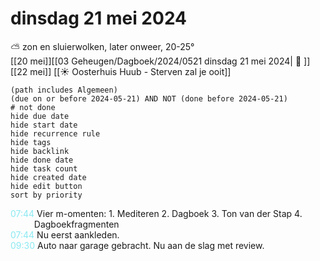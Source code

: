 # dinsdag 21 mei 2024

⛅ zon en sluierwolken, later onweer, 20-25°<br>[[20 mei]][[03 Geheugen/Dagboek/2024/0521 dinsdag 21 mei 2024| 📓 ]][[22 mei]]
[[☀️ Oosterhuis Huub - Sterven zal je ooit]]
```tasks
(path includes Algemeen)
(due on or before 2024-05-21) AND NOT (done before 2024-05-21)
# not done
hide due date
hide start date
hide recurrence rule
hide tags
hide backlink
hide done date
hide task count
hide created date
hide edit button
sort by priority 
```
<p style="padding-left: 2.7em; text-indent: -2.7em; margin: 0;"><font color=#8be9f3>07:44  </font>  Vier m-omenten: 1. Mediteren 2. Dagboek 3. Ton van der Stap 4. Dagboekfragmenten  </p>   
<p style="padding-left: 2.7em; text-indent: -2.7em; margin: 0;"><font color=#8be9f3>07:44  </font>  Nu eerst aankleden. </p>   
<p style="padding-left: 2.7em; text-indent: -2.7em; margin: 0"><font color=#8be9f2>09:30</font>  Auto naar garage gebracht. Nu aan de slag met review. </p>   